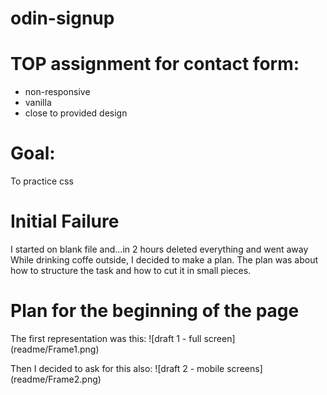 # odin-signup

# TOP assignment for contact form:
* non-responsive
* vanilla
* close to provided design

# Goal:
To practice css

# Initial Failure
I started on blank file and...in 2 hours deleted everything and went away
While drinking coffe outside, I decided to make a plan. The plan was about how to structure
the task and how to cut it in small pieces. 

# Plan for the beginning of the page
The first representation was this: 
![draft 1 - full screen] (readme/Frame1.png)

Then I decided to ask for this also: 
![draft 2 - mobile screens] (readme/Frame2.png)